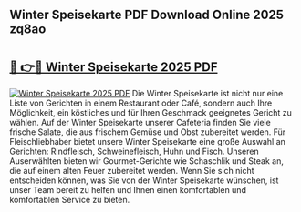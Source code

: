 ## Winter Speisekarte PDF Download Online 2025 zq8ao

# <h2><a href="http://gc8hst.nevu.top/?p=Winter+Speisekarte">🔗 👉🔴 Winter Speisekarte 2025 PDF</a></h2>

[![Winter Speisekarte 2025 PDF](https://i.imgur.com/dBaPXMq.png)](http://gc8hst.nevu.top/?p=Winter+Speisekarte)
Die Winter Speisekarte ist nicht nur eine Liste von Gerichten in einem Restaurant oder Café, sondern auch Ihre Möglichkeit, ein köstliches und für Ihren Geschmack geeignetes Gericht zu wählen. Auf der Winter Speisekarte unserer Cafeteria finden Sie viele frische Salate, die aus frischem Gemüse und Obst zubereitet werden. Für Fleischliebhaber bietet unsere Winter Speisekarte eine große Auswahl an Gerichten: Rindfleisch, Schweinefleisch, Huhn und Fisch. Unseren Auserwählten bieten wir Gourmet-Gerichte wie Schaschlik und Steak an, die auf einem alten Feuer zubereitet werden. Wenn Sie sich nicht entscheiden können, was Sie von der Winter Speisekarte wünschen, ist unser Team bereit zu helfen und Ihnen einen komfortablen und komfortablen Service zu bieten.
